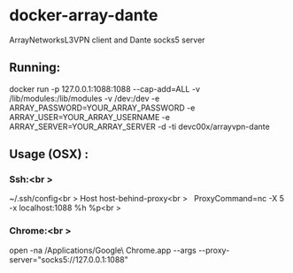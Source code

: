 # docker-array-dante
ArrayNetworksL3VPN client and Dante socks5 server

## Running:
docker run -p 127.0.0.1:1088:1088 --cap-add=ALL -v /lib/modules:/lib/modules -v /dev:/dev -e ARRAY_PASSWORD=YOUR_ARRAY_PASSWORD -e ARRAY_USER=YOUR_ARRAY_USERNAME -e ARRAY_SERVER=YOUR_ARRAY_SERVER -d -ti devc00x/arrayvpn-dante

## Usage (OSX) :
### Ssh:<br \>
~/.ssh/config<br \>
Host host-behind-proxy<br \> 
&nbsp;&nbsp;ProxyCommand=nc -X 5 -x localhost:1088 %h %p<br \>

### Chrome:<br \>
open -na /Applications/Google\ Chrome.app --args --proxy-server="socks5://127.0.0.1:1088"

